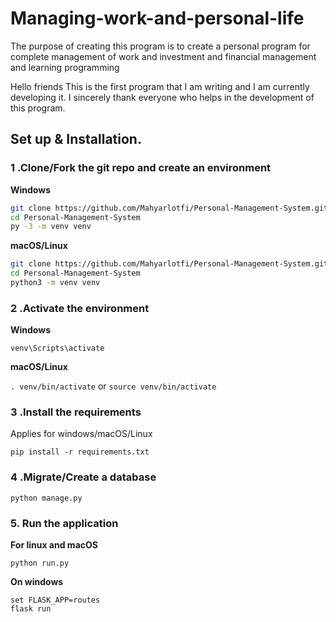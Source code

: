 # Managing-work-and-personal-life

The purpose of creating this program is to create a personal program for complete management of work and investment and financial management and learning programming

Hello friends
This is the first program that I am writing and I am currently developing it. I sincerely thank everyone who helps in the development of this program.


## Set up & Installation.

### 1 .Clone/Fork the git repo and create an environment 
                    
**Windows**
          
```bash
git clone https://github.com/Mahyarlotfi/Personal-Management-System.git
cd Personal-Management-System
py -3 -m venv venv

```
          
**macOS/Linux**
          
```bash
git clone https://github.com/Mahyarlotfi/Personal-Management-System.git
cd Personal-Management-System
python3 -m venv venv

```

### 2 .Activate the environment
          
**Windows** 

```venv\Scripts\activate```
          
**macOS/Linux**

```. venv/bin/activate```
or
```source venv/bin/activate```

### 3 .Install the requirements

Applies for windows/macOS/Linux

```
pip install -r requirements.txt
```
### 4 .Migrate/Create a database

```python manage.py```

### 5. Run the application 

**For linux and macOS**

```python run.py```

**On windows**
```
set FLASK_APP=routes
flask run
```
